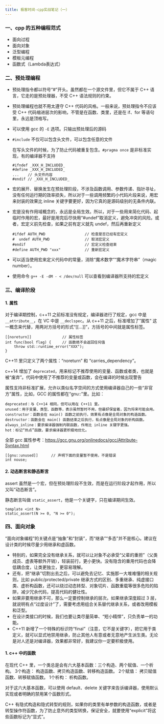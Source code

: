 ```yaml
---
title: 极客时间-cpp实战笔记（一）
---
```


### 一、cpp 的五种编程范式

- 面向过程
- 面向对象
- 泛型编程
- 模板元编程
- 函数式（Lambda表达式）

### 二、预处理编程

- 预处理指令都以符号“#”开头。虽然都在一个源文件里，但它不属于 C++ 语言，它走的是预处理器，不受 C++ 语法规则的约束。

- 预处理编程也就不用太遵守 C++ 代码的风格。一般来说，预处理指令不应该受 C++ 代码缩进层次的影响，不管是在函数、类里，还是在 if、for 等语句里，永远是顶格写。

- 可以使用 gcc 的 `-E` 选项。只输出预处理后的源码

- `#include` 不仅可以包含头文件，可以包含任意的文件

  在写头文件的时候，为了防止代码被重复包含。`#pragma once` 是非标准实现，有的编译器不支持

  ```
  #ifndef _XXX_H_INCLUDED_
  #define _XXX_H_INCLUDED_
  ...    // 头文件内容
  #endif // _XXX_H_INCLUDED_
  ```

- 宏的展开、替换发生在预处理阶段，不涉及函数调用、参数传递、指针寻址，没有任何运行期的效率损失，所以对于一些调用频繁的小代码片段来说，用宏来封装的效果比 inline 关键字要更好，因为它真的是源码级别的无条件内联。

- 宏是没有作用域概念的，永远是全局生效。所以，对于一些用来简化代码、起临时作用的宏，最好是用完后尽快用“#undef”取消定义，避免冲突的风险。或者，宏定义前先检查，如果之前有定义就先 undef，然后再重新定义

  ```
  #ifdef AUTH_PWD                  // 检查是否已经有宏定义
  #  undef AUTH_PWD                // 取消宏定义
  #endif                           // 宏定义检查结束
  #define AUTH_PWD "xxx"           // 重新宏定义
  ```

- 可以适当使用宏来定义代码中的常量，消除“魔术数字”“魔术字符串”（magic number）。

- 使用命令 `g++ -E -dM - < /dev/null` 可以查看到编译器所支持的宏定义

### 三、编译阶段

#### 1. 属性

对于编译期控制，c++11 之前标准没有规定，编译器进行了规定，gcc 中是 `__attribute__`，在 VC 中是 `__declspec`。从 c++11 之后，标准增加了”属性“ 这一概念来代替，用两对方括号的形式“[[…]]”，方括号的中间就是属性标签。

```
[[noreturn]]              // 属性标签
int func(bool flag) {     // 函数绝不会返回任何值
    throw std::runtime_error("XXX");
}
```

C++11 里只定义了两个属性：“noreturn” 和 “carries_dependency”。

c++14 增加了 `deprecated`，用来标记不推荐使用的变量、函数或者类，也就是被“废弃”。代码中使用了不推荐的变量或函数，会在编译的时候出现警告

属性支持非标准扩展，允许以类似名字空间的方式使用编译器自己的一些“非官方”属性，比如，GCC 的属性都在“gnu::”里。比如：
```
deprecated：与 C++14 相同，但可以用在 C++11 里。
unused：用于变量、类型、函数等，表示虽然暂时不用，但最好保留着，因为将来可能会用。
constructor：函数会在 main() 函数之前执行，效果有点像是全局对象的构造函数。
destructor：函数会在 main() 函数结束之后执行，有点像是全局对象的析构函数。
always_inline：要求编译器强制内联函数，作用比 inline 关键字更强。
hot：标记“热点”函数，要求编译器更积极地优化。
```

全部 gcc 属性参考：https://gcc.gnu.org/onlinedocs/gcc/Attribute-Syntax.html

```
[[gnu::unused]]      // 声明下面的变量暂不使用，不是错误
int nouse;  
```

#### 2. 动态断言和静态断言

assert 虽然是一个宏，但在预处理阶段不生效，而是在运行阶段才起作用，所以又叫“动态断言”。

静态断言叫做 `static_assert`，他是一个关键字，只在编译期间生效。

```
template <int N>
static_assert(N >= 0, "N >= 0");
```

### 四、面向对象

“面向对象编程”的关键点是“抽象”和“封装”，而“继承”“多态”并不是核心。建议在设计类的时候尽量少用继承和虚函数。

- 特别的，如果完全没有继承关系，就可以让对象不必承受“父辈的重担”（父类成员、虚表等额外开销），轻装前行，更小更快。没有隐含的重用代码也会降低耦合度，让类更独立，更容易理解。
- 还有，把“继承”切割出去之后，可以避免去记忆、实施那一大堆难懂的相关规则，比如 public/protected/private 继承方式的区别、多重继承、纯虚接口类、虚析构函数，还可以绕过动态转型、对象切片、函数重载等很多危险的陷阱，减少冗余代码，提高代码的健壮性。
- 如果非要用继承不可，那么一定要控制继承的层次。如果继承深度超过 3 层，就说明有点“过度设计”了，需要考虑用组合关系替代继承关系，或者改用模板和泛型。
- 在设计类接口的时候，我们也要让类尽量简单、“短小精悍”，只负责单一的功能。
- C++11 新增了一个特殊的标识符“final”（注意，它不是关键字），把它用于类定义，就可以显式地禁用继承，防止其他人有意或者无意地产生派生类。无论是对人还是对编译器，效果都非常好，我建议你一定要积极使用。

#### 1. c++ 中的函数

在现代 C++ 里，一个类总是会有六大基本函数：三个构造、两个赋值、一个析构。 3个构造： 构造函数、拷贝构造函数、转移构造函数。 2个赋值： 拷贝赋值函数、转移赋值函数。 1个析构： 析构函数。

对于这六大基本函数，可以使用 default、delete 关键字来告诉编译器，使用默认实现或者明确的禁用某个函数形式。

C++ 有隐式构造和隐式转型的规则，如果你的类里有单参数的构造函数，或者是转型操作符函数，为了防止意外的类型转换，保证安全，就要使用“explicit”将这些函数标记为“显式”。